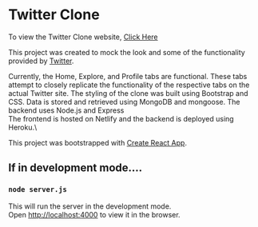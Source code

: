# Twitter Clone

To view the Twitter Clone website, [Click Here](https://hopeful-blackwell-01b087.netlify.app/)

This project was created to mock the look and some of the functionality provided by [Twitter](https://twitter.com/).

Currently, the Home, Explore, and Profile tabs are functional. These tabs attempt to closely replicate the functionality of the respective tabs on the actual Twitter site. The styling of the clone was built using Bootstrap and CSS. Data is stored and retrieved using MongoDB and mongoose. The backend uses Node.js and Express\
The frontend is hosted on Netlify and the backend is deployed using Heroku.\

This project was bootstrapped with [Create React App](https://github.com/facebook/create-react-app).

## If in development mode....
### `node server.js`
This will run the server in the development mode.\
Open [http://localhost:4000](http://localhost:4000) to view it in the browser.
